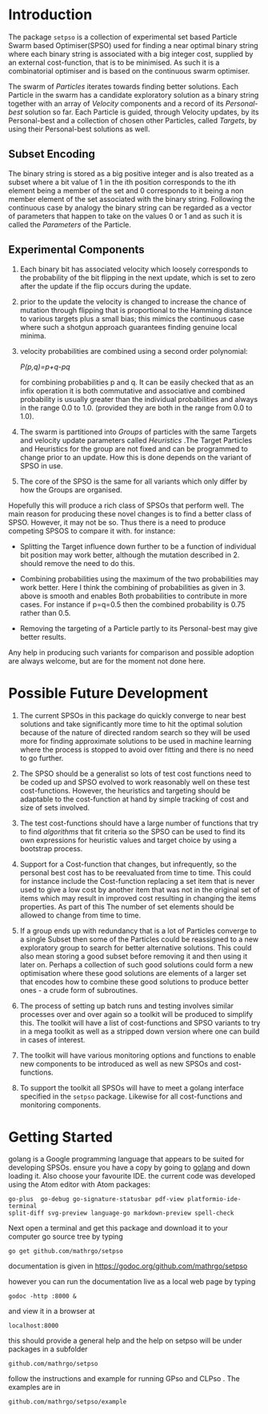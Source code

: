 Introduction
============
The package `setpso` is a collection of experimental set based  Particle Swarm based Optimiser(SPSO) used for finding a near optimal
binary string where each binary string is associated with a big integer cost, supplied by an external cost-function, that is to be minimised. As such it is a combinatorial optimiser and is based on the continuous swarm optimiser.

The swarm of _Particles_ iterates towards finding better solutions. Each Particle in the swarm has a candidate exploratory solution as a binary string together with an array of _Velocity_ components and a record of its _Personal-best_ solution so far. Each Particle is guided, through Velocity updates, by its Personal-best and a collection of chosen other Particles, called _Targets_, by using their Personal-best solutions as well.  

Subset Encoding
-----------
The binary string is stored as a big positive integer and is also treated as
a subset where a bit value of 1 in the ith position corresponds to the ith element being a member of the set
and 0 corresponds to it being a non member element of the set associated with the binary string. Following the continuous case by analogy the binary string can be regarded as a vector of parameters that happen to take on the values 0 or 1 and as such it is called the _Parameters_ of the Particle.

Experimental Components
-----------------------
1. Each binary bit has associated velocity which loosely corresponds to the
probability of the bit flipping in the next update, which is set to zero after the update if the flip occurs during the update.

2. prior to the update the velocity is changed to increase the chance of mutation through flipping that is proportional to the Hamming distance to various targets plus a small bias; this mimics the continuous case where such a shotgun approach guarantees finding genuine local minima.

3. velocity probabilities are combined using a second order polynomial:

    _P(p,q)=p+q-pq_

   for combining probabilities p and q. It can be easily checked that as an
   infix operation it is both commutative and associative and combined
   probability is usually greater than the individual probabilities and always in the range 0.0 to 1.0.
   (provided they are both in the range from 0.0 to 1.0).  



4. The swarm is partitioned into _Groups_ of particles with the same Targets and
velocity update parameters called _Heuristics_ .The Target Particles and
Heuristics for the group are not fixed and can be programmed to change prior to
an update. How this is done depends on the variant of SPSO in use.

5. The core of the SPSO is the same for all variants which only differ by how the
Groups are organised.

Hopefully this will produce a rich class of SPSOs that perform well. The main
reason for producing these novel changes is to find a better class of SPSO.
However, it may not be so. Thus there is a need to produce competing SPSOS to
compare it with. for instance:

* Splitting the Target influence down further to be a function of individual bit
position may work better, although the mutation described in 2. should remove
the need to do this.

* Combining probabilities using the maximum of the two probabilities may work
better. Here I think the combining of probabilities as given in 3. above is
smooth and enables Both probabilities to contribute in more cases. For instance
if p=q=0.5 then the combined probability is 0.75 rather than 0.5.

* Removing the targeting of a Particle partly to its Personal-best may give better
results.

Any help in producing such variants for comparison and possible adoption are always welcome, but are for the moment not done here.

Possible Future Development
===========================

1. The current SPSOs in this package do quickly converge to near best solutions and
take significantly more time to hit the optimal solution because of the nature
of directed random search so they will be used more for finding approximate
solutions to be used in machine learning where the process is stopped to avoid
over fitting and there is no need to go further.

2. The SPSO should be a generalist so lots of test cost functions need to be coded
up and SPSO evolved to work reasonably well on these test cost-functions.
However, the heuristics and targeting should be adaptable to the cost-function
at hand by simple tracking of cost and size of sets involved.

3. The test cost-functions should have a large number of functions that try to find
_algorithms_ that fit criteria so the SPSO can be used to find its own
expressions for heuristic values and target choice by using a bootstrap process.

4. Support for a Cost-function  that changes, but infrequently, so the personal
best cost has to be  reevaluated from time to time. This could for instance
include the Cost-function replacing a set item  that is never used to give a low
cost by another item that was not in the original set of items which may
result in improved cost resulting in changing the items properties. As part of this
The number of set elements should be allowed to change from time to time.

5. If a group ends up with redundancy that is a lot of Particles converge to a
single Subset then some of the Particles could be reassigned to a new
exploratory group to search for better alternative solutions. This could also
mean storing a good subset before removing it and then using it later on.
Perhaps a collection of such good solutions could form a new optimisation where
these good solutions are elements of a larger set that encodes how to combine
these good solutions to produce better ones - a crude form of subroutines.  


6. The process of setting up batch runs and testing involves similar processes over
and over again so a toolkit will be produced to simplify this. The toolkit will
have a list of cost-functions and SPSO variants to try in a mega toolkit as well
as a stripped down version where one can build in cases of interest.

7. The toolkit will have various monitoring options and functions to enable new
components to be introduced as well as new SPSOs and cost-functions.

8. To support the toolkit all SPSOs will have to meet a golang interface specified
in the `setpso` package. Likewise for all cost-functions and monitoring
components.    

Getting Started
===============
golang is a Google programming language that appears to be suited for developing
SPSOs. ensure you have a copy by going to [golang](https://golang.org) and down
loading it. Also choose your favourite IDE. the current code was developed using
the Atom editor with Atom packages:

    go-plus  go-debug go-signature-statusbar pdf-view platformio-ide-terminal
    split-diff svg-preview language-go markdown-preview spell-check

Next open a terminal and get this package and download it to your computer go
source tree by typing

    go get github.com/mathrgo/setpso

documentation is given in https://godoc.org/github.com/mathrgo/setpso

however you can run the documentation live as a local web page by typing

    godoc -http :8000 &

and view it in a browser at

    localhost:8000

this should provide a general help and the help on setpso  will be under
packages in a subfolder

    github.com/mathrgo/setpso

follow the instructions and example for running GPso and CLPso .
The examples are in

    github.com/mathrgo/setpso/example
